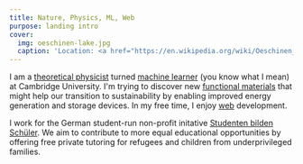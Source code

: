 ```yaml
---
title: Nature, Physics, ML, Web
purpose: landing intro
cover:
  img: oeschinen-lake.jpg
  caption: 'Location: <a href="https://en.wikipedia.org/wiki/Oeschinen_Lake">Oeschinen Lake</a>'
---
```


I am a [theoretical physicist](/physics) turned [machine learner](/ml) (you know what I mean) at Cambridge University. I'm trying to discover new [functional materials](https://www.quora.com/What-are-the-functional-materials) that might help our transition to sustainability by enabling improved energy generation and storage devices. In my free time, I enjoy [web](/web) development.

I work for the German student-run non-profit initative [Studenten bilden Schüler](https://studenten-bilden-schueler.de/bundesvorstand). We aim to contribute to more equal educational opportunities by offering free private tutoring for refugees and children from underprivileged families.